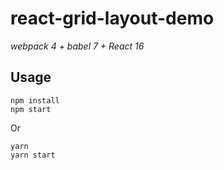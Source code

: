 # react-grid-layout-demo

*webpack 4 + babel 7 + React 16*


## Usage

```
npm install
npm start
```

Or

```
yarn
yarn start
```